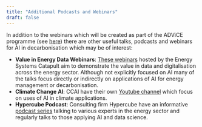 ```yaml
---
title: "Additional Podcasts and Webinars"
draft: false
---
```


In addition to the webinars which will be created as part of the ADViCE programme (see [here](https://alan-turing-institute.github.io/ADViCE/webinars/)) there are other useful talks, podcasts and webinars for AI in decarbonisation which may be of interest:

* **Value in Energy Data Webinars**: [These webinars](https://www.youtube.com/playlist?list=PLkgx9FDaNeFmONK1-pXyn7p1eX_KnKaDZ) hosted by the Energy Systems Catapult aim to demonstrate the value in data and digitalisation across the energy sector. Although not explicitly focused on AI many of the talks focus directly or indirectly on applications of AI for energy management or decarbonisation.
* **Climate Change AI**: CCAI have their own [Youtube channel](https://www.youtube.com/@ClimateChangeAI) which focus on uses of AI in climate applications.
* **Hypercube Podcast**: Consulting firm Hypercube have an informative [podcast series](https://wearehypercube.com/podcast/) talking to various experts in the energy sector and regularly talks to those applying AI and data science. 

